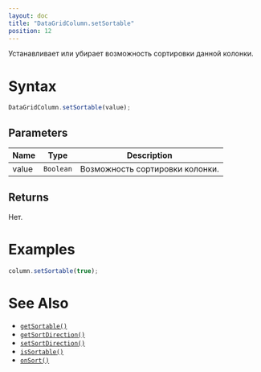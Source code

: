 ```yaml
---
layout: doc
title: "DataGridColumn.setSortable"
position: 12
---
```


Устанавливает или убирает возможность сортировки данной колонки.

# Syntax

```js
DataGridColumn.setSortable(value);
```

## Parameters

|Name|Type|Description|
|----|----|-----------|
|value|`Boolean`|Возможность сортировки колонки.|

## Returns

Нет.

# Examples

```js
column.setSortable(true);
```

# See Also

* [`getSortable()`](../DataGridColumn.getSortable/)
* [`getSortDirection()`](../DataGridColumn.getSortDirection/)
* [`setSortDirection()`](../DataGridColumn.setSortDirection/)
* [`isSortable()`](../DataGridColumn.isSortable/)
* [`onSort()`](../DataGridColumn.onSort/)
